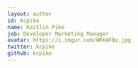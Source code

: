 ```yaml
---
layout: author
id: kcpike
name: Kaitlin Pike
job: Developer Marketing Manager
avatar: https://i.imgur.com/WRk8FBx.jpg
twitter: kcpike
github: kcpike
---
```

